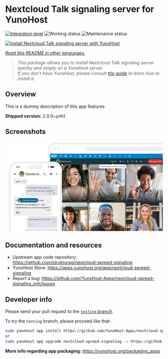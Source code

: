 <!--
N.B.: This README was automatically generated by <https://github.com/YunoHost/apps/tree/master/tools/readme_generator>
It shall NOT be edited by hand.
-->

# Nextcloud Talk signaling server for YunoHost

[![Integration level](https://dash.yunohost.org/integration/nextcloud-spreed-signaling.svg)](https://ci-apps.yunohost.org/ci/apps/nextcloud-spreed-signaling/) ![Working status](https://ci-apps.yunohost.org/ci/badges/nextcloud-spreed-signaling.status.svg) ![Maintenance status](https://ci-apps.yunohost.org/ci/badges/nextcloud-spreed-signaling.maintain.svg)

[![Install Nextcloud Talk signaling server with YunoHost](https://install-app.yunohost.org/install-with-yunohost.svg)](https://install-app.yunohost.org/?app=nextcloud-spreed-signaling)

*[Read this README in other languages.](./ALL_README.md)*

> *This package allows you to install Nextcloud Talk signaling server quickly and simply on a YunoHost server.*  
> *If you don't have YunoHost, please consult [the guide](https://yunohost.org/install) to learn how to install it.*

## Overview

This is a dummy description of this app features


**Shipped version:** 2.0.0~ynh1

## Screenshots

![Screenshot of Nextcloud Talk signaling server](./doc/screenshots/nextcloud-hub7-talk-preview.webp)

## Documentation and resources

- Upstream app code repository: <https://github.com/strukturag/nextcloud-spreed-signaling>
- YunoHost Store: <https://apps.yunohost.org/app/nextcloud-spreed-signaling>
- Report a bug: <https://github.com/YunoHost-Apps/nextcloud-spreed-signaling_ynh/issues>

## Developer info

Please send your pull request to the [`testing` branch](https://github.com/YunoHost-Apps/nextcloud-spreed-signaling_ynh/tree/testing).

To try the `testing` branch, please proceed like that:

```bash
sudo yunohost app install https://github.com/YunoHost-Apps/nextcloud-spreed-signaling_ynh/tree/testing --debug
or
sudo yunohost app upgrade nextcloud-spreed-signaling -u https://github.com/YunoHost-Apps/nextcloud-spreed-signaling_ynh/tree/testing --debug
```

**More info regarding app packaging:** <https://yunohost.org/packaging_apps>

